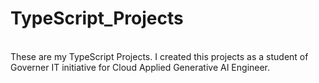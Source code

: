 # TypeScript_Projects
<br>
These are my TypeScript Projects. I created this projects as a student of Governer IT initiative for Cloud Applied Generative AI Engineer.
<br>
